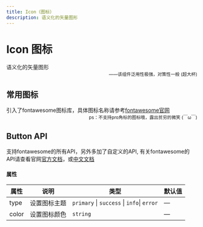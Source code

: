 ```yaml
---
title: Icon（图标）
description: 语义化的矢量图形
---
```


# Icon 图标

语义化的矢量图形
<small style="color: var(--utp-color-primary);text-align:right;display:block;">——该组件泛用性极强，对策性一般 (超大杯)</small>

## 常用图标

引入了fontawesome图标库，具体图标名称请参考[fontawesome官网](https://fontawesome.com/search)
<small style="color: var(--utp-color-primary);text-align:right;display:block;">ps：不支持pro角标的图标哦，露出贫穷的微笑
(￣ω￣)</small>
<preview path="../demo/UtpIcon/Basic.vue" title="常用图标" description=""></preview>

## Button API

支持fontawesome的所有API，另外多加了自定义的API, 有关fontawesome的API请查看官网[官方文档](https://docs.fontawesome.com/apis)，或[中文文档](https://fontawesome.com.cn/docs/v5/desktop)

#### 属性

| 属性  | 说明         | 类型                                       | 默认值 |
| ----- | ------------ | ------------------------------------------ | ------ |
| type  | 设置图标主题 | `primary` \| `success` \| `info`\| `error` | —      |
| color | 设置图标颜色 | `string`                                   | —      |
